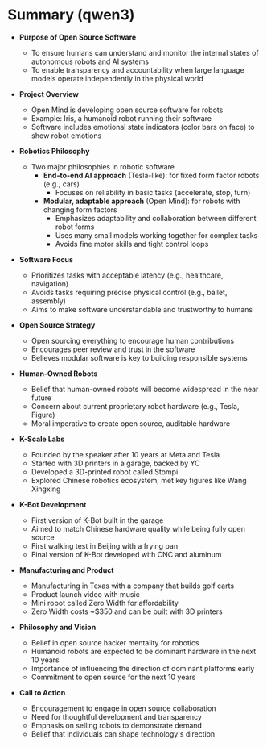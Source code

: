 # Summary (qwen3)

- **Purpose of Open Source Software**
  - To ensure humans can understand and monitor the internal states of autonomous robots and AI systems
  - To enable transparency and accountability when large language models operate independently in the physical world

- **Project Overview**
  - Open Mind is developing open source software for robots
  - Example: Iris, a humanoid robot running their software
  - Software includes emotional state indicators (color bars on face) to show robot emotions

- **Robotics Philosophy**
  - Two major philosophies in robotic software
    - **End-to-end AI approach** (Tesla-like): for fixed form factor robots (e.g., cars)
      - Focuses on reliability in basic tasks (accelerate, stop, turn)
    - **Modular, adaptable approach** (Open Mind): for robots with changing form factors
      - Emphasizes adaptability and collaboration between different robot forms
      - Uses many small models working together for complex tasks
      - Avoids fine motor skills and tight control loops

- **Software Focus**
  - Prioritizes tasks with acceptable latency (e.g., healthcare, navigation)
  - Avoids tasks requiring precise physical control (e.g., ballet, assembly)
  - Aims to make software understandable and trustworthy to humans

- **Open Source Strategy**
  - Open sourcing everything to encourage human contributions
  - Encourages peer review and trust in the software
  - Believes modular software is key to building responsible systems

- **Human-Owned Robots**
  - Belief that human-owned robots will become widespread in the near future
  - Concern about current proprietary robot hardware (e.g., Tesla, Figure)
  - Moral imperative to create open source, auditable hardware

- **K-Scale Labs**
  - Founded by the speaker after 10 years at Meta and Tesla
  - Started with 3D printers in a garage, backed by YC
  - Developed a 3D-printed robot called Stompi
  - Explored Chinese robotics ecosystem, met key figures like Wang Xingxing

- **K-Bot Development**
  - First version of K-Bot built in the garage
  - Aimed to match Chinese hardware quality while being fully open source
  - First walking test in Beijing with a frying pan
  - Final version of K-Bot developed with CNC and aluminum

- **Manufacturing and Product**
  - Manufacturing in Texas with a company that builds golf carts
  - Product launch video with music
  - Mini robot called Zero Width for affordability
  - Zero Width costs ~$350 and can be built with 3D printers

- **Philosophy and Vision**
  - Belief in open source hacker mentality for robotics
  - Humanoid robots are expected to be dominant hardware in the next 10 years
  - Importance of influencing the direction of dominant platforms early
  - Commitment to open source for the next 10 years

- **Call to Action**
  - Encouragement to engage in open source collaboration
  - Need for thoughtful development and transparency
  - Emphasis on selling robots to demonstrate demand
  - Belief that individuals can shape technology's direction